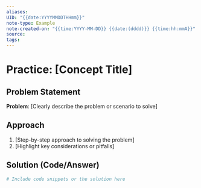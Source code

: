 ```yaml
---
aliases: 
UID: "{{date:YYYYMMDDTHHmm}}"
note-type: Example
note-created-on: "{{time:YYYY-MM-DD}} {{date:(dddd)}} {{time:hh:mmA}}"
source: 
tags:
---
```


# Practice: \[Concept Title\]

<!-- Reinforce understanding with real-world exercises (e.g., Practice: Recursion) -->

## Problem Statement

**Problem**: \[Clearly describe the problem or scenario to solve\]

## Approach

1. \[Step-by-step approach to solving the problem\]
2. \[Highlight key considerations or pitfalls\]

## Solution (Code/Answer)

```python
# Include code snippets or the solution here
```
